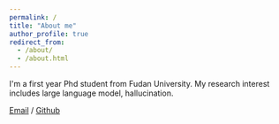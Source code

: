 ```yaml
---
permalink: /
title: "About me"
author_profile: true
redirect_from: 
  - /about/
  - /about.html
---
```

I'm a first year Phd student from Fudan University. My research interest includes large language model, hallucination.

[Email](chenld23@m.fudan.edu.cn) / [Github](https://github.com/ChenLD3124)
